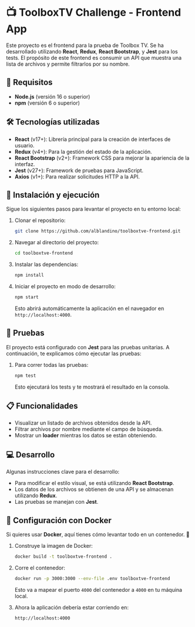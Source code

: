 # 📺 ToolboxTV Challenge - Frontend App

Este proyecto es el frontend para la prueba de Toolbox TV. Se ha desarrollado utilizando **React**, **Redux**, **React Bootstrap**, y **Jest** para los tests. El propósito de este frontend es consumir un API que muestra una lista de archivos y permite filtrarlos por su nombre.

## 🚀 Requisitos

- **Node.js** (versión 16 o superior)
- **npm** (versión 6 o superior)

## 🛠️ Tecnologías utilizadas

- **React** (v17+): Librería principal para la creación de interfaces de usuario.
- **Redux** (v4+): Para la gestión del estado de la aplicación.
- **React Bootstrap** (v2+): Framework CSS para mejorar la apariencia de la interfaz.
- **Jest** (v27+): Framework de pruebas para JavaScript.
- **Axios** (v1+): Para realizar solicitudes HTTP a la API.

## 🚀 Instalación y ejecución

Sigue los siguientes pasos para levantar el proyecto en tu entorno local:

1. Clonar el repositorio:
   ```bash
   git clone https://github.com/alblandino/toolboxtve-frontend.git
   ```

2. Navegar al directorio del proyecto:
   ```bash
   cd toolboxtve-frontend
   ```

3. Instalar las dependencias:
   ```bash
   npm install
   ```

4. Iniciar el proyecto en modo de desarrollo:
   ```bash
   npm start
   ```

   Esto abrirá automáticamente la aplicación en el navegador en `http://localhost:4000`.

## 🧪 Pruebas

El proyecto está configurado con **Jest** para las pruebas unitarias. A continuación, te explicamos cómo ejecutar las pruebas:

1. Para correr todas las pruebas:
   ```bash
   npm test
   ```

   Esto ejecutará los tests y te mostrará el resultado en la consola.

## 📋 Funcionalidades

- Visualizar un listado de archivos obtenidos desde la API.
- Filtrar archivos por nombre mediante el campo de búsqueda.
- Mostrar un **loader** mientras los datos se están obteniendo.

## 💻 Desarrollo

Algunas instrucciones clave para el desarrollo:

- Para modificar el estilo visual, se está utilizando **React Bootstrap**.
- Los datos de los archivos se obtienen de una API y se almacenan utilizando **Redux**.
- Las pruebas se manejan con **Jest**.

## 🐳 Configuración con Docker

Si quieres usar **Docker**, aquí tienes cómo levantar todo en un contenedor. 🎉

1. Construye la imagen de Docker:

   ```bash
   docker build -t toolboxtve-frontend .
   ```

2. Corre el contenedor:

   ```bash
   docker run -p 3000:3000 --env-file .env toolboxtve-frontend
   ```

   Esto va a mapear el puerto `4000` del contenedor a `4000` en tu máquina local.

3. Ahora la aplicación debería estar corriendo en:

   ```bash
   http://localhost:4000
   ```